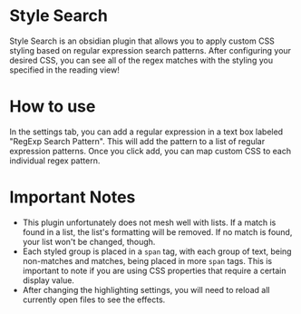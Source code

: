 # Style Search

Style Search is an obsidian plugin that allows you to apply custom CSS styling based on regular expression search patterns. After configuring your desired CSS, you can see all of the regex matches with the styling you specified in the reading view!

# How to use
In the settings tab, you can add a regular expression in a text box labeled "RegExp Search Pattern". This will add the pattern to a list of regular expression patterns. Once you click add, you can map custom CSS to each individual regex pattern.

# Important Notes
- This plugin unfortunately does not mesh well with lists. If a match is found in a list, the list's formatting will be removed. If no match is found, your list won't be changed, though.
- Each styled group is placed in a  `span` tag, with each group of text, being non-matches and matches, being placed in more `span` tags. This is important to note if you are using CSS properties that require a certain display value.
- After changing the highlighting settings, you will need to reload all currently open files to see the effects.
